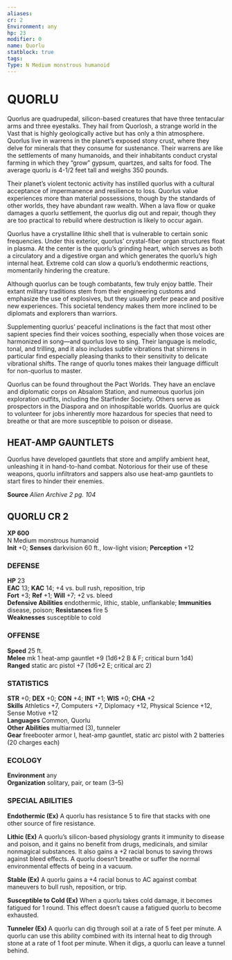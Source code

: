 ```yaml
---
aliases: 
cr: 2
Environment: any
hp: 23
modifier: 0
name: Quorlu
statblock: true
tags: 
Type: N Medium monstrous humanoid  
---
```

# QUORLU
Quorlus are quadrupedal, silicon-based creatures that have three tentacular arms and three eyestalks. They hail from Quorlosh, a strange world in the Vast that is highly geologically active but has only a thin atmosphere. Quorlus live in warrens in the planet’s exposed stony crust, where they delve for minerals that they consume for sustenance. Their warrens are like the settlements of many humanoids, and their inhabitants conduct crystal farming in which they “grow” gypsum, quartzes, and salts for food. The average quorlu is 4-1/2 feet tall and weighs 350 pounds.

Their planet’s violent tectonic activity has instilled quorlus with a cultural acceptance of impermanence and resilience to loss. Quorlus value experiences more than material possessions, though by the standards of other worlds, they have abundant raw wealth. When a lava flow or quake damages a quorlu settlement, the quorlus dig out and repair, though they are too practical to rebuild where destruction is likely to occur again.

Quorlus have a crystalline lithic shell that is vulnerable to certain sonic frequencies. Under this exterior, quorlus’ crystal-fiber organ structures float in plasma. At the center is the quorlu’s grinding heart, which serves as both a circulatory and a digestive organ and which generates the quorlu’s high internal heat. Extreme cold can slow a quorlu’s endothermic reactions, momentarily hindering the creature.

Although quorlus can be tough combatants, few truly enjoy battle. Their extant military traditions stem from their engineering customs and emphasize the use of explosives, but they usually prefer peace and positive new experiences. This societal tendency makes them more inclined to be diplomats and explorers than warriors.

Supplementing quorlus’ peaceful inclinations is the fact that most other sapient species find their voices soothing, especially when those voices are harmonized in song—and quorlus love to sing. Their language is melodic, tonal, and trilling, and it also includes subtle vibrations that shirrens in particular find especially pleasing thanks to their sensitivity to delicate vibrational shifts. The range of quorlu tones makes their language difficult for non-quorlus to master.

Quorlus can be found throughout the Pact Worlds. They have an enclave and diplomatic corps on Absalom Station, and numerous quorlus join exploration outfits, including the Starfinder Society. Others serve as prospectors in the Diaspora and on inhospitable worlds. Quorlus are quick to volunteer for jobs inherently more hazardous for species that need to breathe or that are more susceptible to poison or disease.

## HEAT-AMP GAUNTLETS

Quorlus have developed gauntlets that store and amplify ambient heat, unleashing it in hand-to-hand combat. Notorious for their use of these weapons, quorlu infiltrators and sappers also use heat-amp gauntlets to start fires to hinder their enemies.

**Source** _Alien Archive 2 pg. 104_

## QUORLU CR 2

**XP 600**  
N Medium monstrous humanoid  
**Init** +0; **Senses** darkvision 60 ft., low-light vision; **Perception** +12  

### DEFENSE

**HP** 23  
**EAC** 13; **KAC** 14; +4 vs. bull rush, reposition, trip  
**Fort** +3; **Ref** +1; **Will** +7; +2 vs. bleed  
**Defensive Abilities** endothermic, lithic, stable, unflankable; **Immunities** disease, poison; **Resistances** fire 5  
**Weaknesses** susceptible to cold

### OFFENSE

**Speed** 25 ft.  
**Melee** mk 1 heat-amp gauntlet +9 (1d6+2 B & F; critical burn 1d4)  
**Ranged** static arc pistol +7 (1d6+2 E; critical arc 2)

### STATISTICS

**STR** +0; **DEX** +0; **CON** +4; **INT** +1; **WIS** +0; **CHA** +2  
**Skills** Athletics +7, Computers +7, Diplomacy +12, Physical Science +12, Sense Motive +12  
**Languages** Common, Quorlu  
**Other Abilities** multiarmed (3), tunneler  
**Gear** freebooter armor I, heat-amp gauntlet, static arc pistol with 2 batteries (20 charges each)

### ECOLOGY

**Environment** any  
**Organization** solitary, pair, or team (3–5)

### SPECIAL ABILITIES

**Endothermic (Ex)** A quorlu has resistance 5 to fire that stacks with one other source of fire resistance.

**Lithic (Ex)** A quorlu’s silicon-based physiology grants it immunity to disease and poison, and it gains no benefit from drugs, medicinals, and similar nonmagical substances. It also gains a +2 racial bonus to saving throws against bleed effects. A quorlu doesn’t breathe or suffer the normal environmental effects of being in a vacuum.

**Stable (Ex)** A quorlu gains a +4 racial bonus to AC against combat maneuvers to bull rush, reposition, or trip.

**Susceptible to Cold (Ex)** When a quorlu takes cold damage, it becomes fatigued for 1 round. This effect doesn’t cause a fatigued quorlu to become exhausted.

**Tunneler (Ex)** A quorlu can dig through soil at a rate of 5 feet per minute. A quorlu can use this ability combined with its internal heat to dig through stone at a rate of 1 foot per minute. When it digs, a quorlu can leave a tunnel behind.
